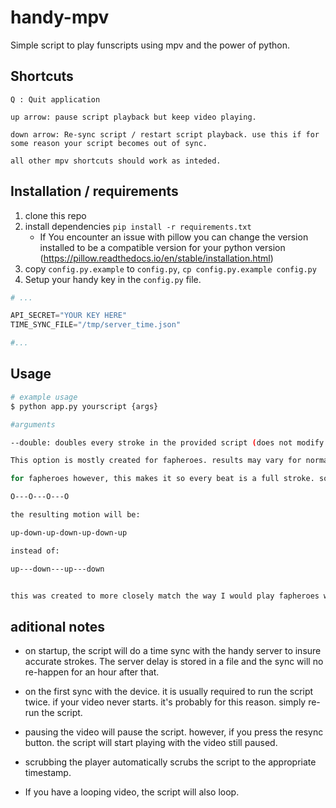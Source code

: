# handy-mpv

Simple script to play funscripts using mpv and the power of python.

## Shortcuts

```
Q : Quit application

up arrow: pause script playback but keep video playing.

down arrow: Re-sync script / restart script playback. use this if for some reason your script becomes out of sync.

all other mpv shortcuts should work as inteded.

```

## Installation / requirements

1. clone this repo
2. install dependencies `pip install -r requirements.txt`
    - If You encounter an issue with pillow you can change the version installed to be a compatible version for your python version (https://pillow.readthedocs.io/en/stable/installation.html)
3. copy `config.py.example` to `config.py`, `cp config.py.example config.py`
4. Setup your handy key in the `config.py` file.
```python
# ...

API_SECRET="YOUR KEY HERE"
TIME_SYNC_FILE="/tmp/server_time.json"

#...
```

## Usage
```bash
# example usage
$ python app.py yourscript {args}

#arguments

--double: doubles every stroke in the provided script (does not modify the actual file)

This option is mostly created for fapheroes. results may vary for normal scripts but sometimes creates very interesting results.

for fapheroes however, this makes it so every beat is a full stroke. so assuming you have 4 beats such as:

O---O---O---O

the resulting motion will be:

up-down-up-down-up-down-up

instead of:

up---down---up---down


this was created to more closely match the way I would play fapheroes without the handy.

```

## aditional notes

* on startup, the script will do a time sync with the handy server to insure accurate strokes. The server delay is stored in a file and the sync will no re-happen for an hour after that.

* on the first sync with the device. it is usually required to run the script twice. if your video never starts. it's probably for this reason. simply re-run the script.

* pausing the video will pause the script. however, if you press the resync button. the script will start playing with the video still paused.

* scrubbing the player automatically scrubs  the script to the appropriate timestamp.

* If you have a looping video, the script will also loop.
